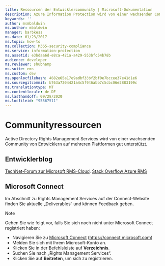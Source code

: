 ```yaml
---
title: Ressourcen der Entwicklercommunity | Microsoft-Dokumentation
description: Azure Information Protection wird von einer wachsenden Community von Entwicklern auf mehreren Plattformen gut unterstützt.
keywords: ''
author: msmbaldwin
ms.author: mbaldwin
manager: barbkess
ms.date: 01/23/2017
ms.topic: how-to
ms.collection: M365-security-compliance
ms.service: information-protection
ms.assetid: e3bdaa6d-e8ca-421a-a429-553bfc54b78b
audience: developer
ms.reviewer: shubhamp
ms.suite: ems
ms.custom: dev
ms.openlocfilehash: 4682e65a17e9adbf33bf2bf0e7bccee37e41d1e6
ms.sourcegitcommit: b763a7204421a4c5f946abb7c5cbc06e2883199c
ms.translationtype: MT
ms.contentlocale: de-DE
ms.lasthandoff: 09/28/2020
ms.locfileid: "95567511"
---
```

# <a name="community-resources"></a>Communityressourcen

Active Directory Rights Management Services wird von einer wachsenden Community von Entwicklern auf mehreren Plattformen gut unterstützt.

## <a name="developers-blog"></a>Entwicklerblog
[TechNet-Forum zur Microsoft RMS-Cloud](https://social.technet.microsoft.com/Forums/en-US/home?forum=rmscloud).
[Stack Overflow Azure RMS](https://stackoverflow.com/search?q=Azure+RMS)

## <a name="microsoft-connect"></a>Microsoft Connect
Im Abschnitt zu Rights Management Services auf der Connect-Website finden Sie aktuelle „Deliverables“ und können Feedback geben.

> [!NOTE]
>
>Gehen Sie wie folgt vor, falls Sie sich noch nicht unter Microsoft Connect registriert haben:
>
>-   Navigieren Sie zu [Microsoft Connect](https://connect.microsoft.com) (https://connect.microsoft.com)
>-   Melden Sie sich mit Ihrem Microsoft-Konto an.
>-   Klicken Sie in der Befehlsleiste auf **Verzeichnis**.
>-   Suchen Sie nach „Rights Management Services“.
>-   Klicken Sie auf **Beitreten**, um sich zu registrieren.
